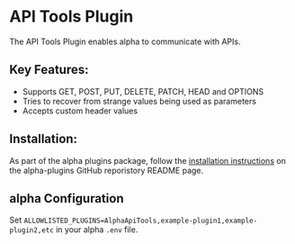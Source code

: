 # API Tools Plugin

The API Tools Plugin enables alpha to communicate with APIs.

## Key Features:
- Supports GET, POST, PUT, DELETE, PATCH, HEAD and OPTIONS
- Tries to recover from strange values being used as parameters
- Accepts custom header values

## Installation:
As part of the alpha plugins package, follow the [installation instructions](https://github.com/coozila/alpha-plugins) on the alpha-plugins GitHub reporistory README page.

## alpha Configuration
Set `ALLOWLISTED_PLUGINS=AlphaApiTools,example-plugin1,example-plugin2,etc` in your alpha `.env` file.

